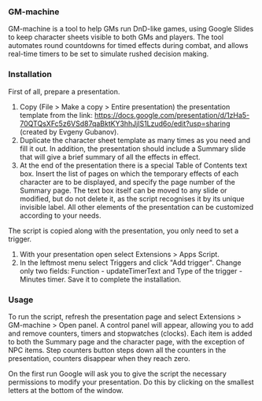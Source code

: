 ### GM-machine
GM-machine is a tool to help GMs run DnD-like games, 
using Google Slides to keep character sheets visible to both GMs and players. 
The tool automates round countdowns for timed effects during combat, 
and allows real-time timers to be set to simulate rushed decision making.

### Installation
First of all, prepare a presentation.
1. Copy (File > Make a copy > Entire presentation) the presentation template from the link: 
https://docs.google.com/presentation/d/1zHa5-70QTQsXFc5z6VSd87qaBktKY3hhJjlS1Lzud6o/edit?usp=sharing 
(created by Evgeny Gubanov).
2. Duplicate the character sheet template as many times as you need and fill it out. 
In addition, the presentation should include a Summary slide that will give a brief summary of all the effects in effect. 
3. At the end of the presentation there is a special Table of Contents text box. 
Insert the list of pages on which the temporary effects of each character are to be displayed, 
and specify the page number of the Summary page. The text box itself can be moved to any slide or modified, 
but do not delete it, as the script recognises it by its unique invisible label. 
All other elements of the presentation can be customized according to your needs.

The script is copied along with the presentation, you only need to set a trigger.

1. With your presentation open select Extensions > Apps Script.
2. In the leftmost menu select Triggers and click "Add trigger".
Change only two fields: Function - updateTimerText and Type of the trigger - Minutes timer.
Save it to complete the installation.

### Usage
To run the script, refresh the presentation page and select Extensions > GM-machine > Open panel.
A control panel will appear, allowing you to add and remove counters, timers and stopwatches (clocks). 
Each item is added to both the Summary page and the character page, with the exception of NPC items.
Step counters button steps down all the counters in the presentation, counters disappear when they reach zero.

On the first run Google will ask you to give the script the necessary permissions to modify your presentation.
Do this by clicking on the smallest letters at the bottom of the window.